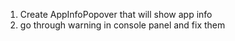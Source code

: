 1. Create AppInfoPopover that will show app info
2. go through warning in console panel and fix them
